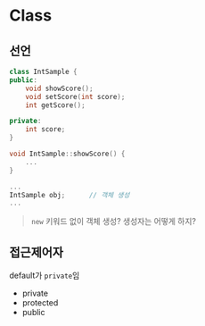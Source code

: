 # Class
## 선언
```cpp
class IntSample {
public:
    void showScore();
    void setScore(int score);
    int getScore();

private:
    int score;
}

void IntSample::showScore() {
    ...
}

...
IntSample obj;		// 객체 생성
...
```

> `new` 키워드 없이 객체 생성?
> 생성자는 어떻게 하지?

## 접근제어자
default가 `private`임
- private
- protected
- public
<!--stackedit_data:
eyJoaXN0b3J5IjpbLTE5NTM4MTc5NTUsODA4MTkwMTUzXX0=
-->